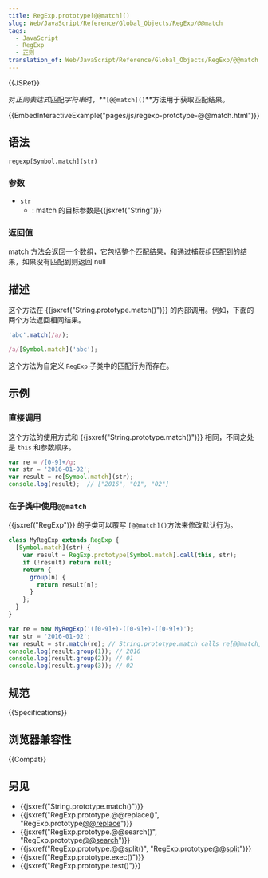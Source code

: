 ```yaml
---
title: RegExp.prototype[@@match]()
slug: Web/JavaScript/Reference/Global_Objects/RegExp/@@match
tags:
  - JavaScript
  - RegExp
  - 正则
translation_of: Web/JavaScript/Reference/Global_Objects/RegExp/@@match
---
```

{{JSRef}}

对*正则表达式*匹配*字符串*时，**`[@@match]()`**方法用于获取匹配结果。

{{EmbedInteractiveExample("pages/js/regexp-prototype-@@match.html")}}

## 语法

```plain
regexp[Symbol.match](str)
```

### 参数

- `str`
  - : match 的目标参数是{{jsxref("String")}}

### 返回值

match 方法会返回一个数组，它包括整个匹配结果，和通过捕获组匹配到的结果，如果没有匹配到则返回 null

## 描述

这个方法在 {{jsxref("String.prototype.match()")}} 的内部调用。例如，下面的两个方法返回相同结果。

```js
'abc'.match(/a/);

/a/[Symbol.match]('abc');
```

这个方法为自定义 `RegExp` 子类中的匹配行为而存在。

## 示例

### 直接调用

这个方法的使用方式和 {{jsxref("String.prototype.match()")}} 相同，不同之处是 `this` 和参数顺序。

```js
var re = /[0-9]+/g;
var str = '2016-01-02';
var result = re[Symbol.match](str);
console.log(result);  // ["2016", "01", "02"]
```

### 在子类中使用`@@match`

{{jsxref("RegExp")}} 的子类可以覆写 `[@@match]()`方法来修改默认行为。

```js
class MyRegExp extends RegExp {
  [Symbol.match](str) {
    var result = RegExp.prototype[Symbol.match].call(this, str);
    if (!result) return null;
    return {
      group(n) {
        return result[n];
      }
    };
  }
}

var re = new MyRegExp('([0-9]+)-([0-9]+)-([0-9]+)');
var str = '2016-01-02';
var result = str.match(re); // String.prototype.match calls re[@@match].
console.log(result.group(1)); // 2016
console.log(result.group(2)); // 01
console.log(result.group(3)); // 02
```

## 规范

{{Specifications}}

## 浏览器兼容性

{{Compat}}

## 另见

- {{jsxref("String.prototype.match()")}}
- {{jsxref("RegExp.prototype.@@replace()", "RegExp.prototype[@@replace]()")}}
- {{jsxref("RegExp.prototype.@@search()", "RegExp.prototype[@@search]()")}}
- {{jsxref("RegExp.prototype.@@split()", "RegExp.prototype[@@split]()")}}
- {{jsxref("RegExp.prototype.exec()")}}
- {{jsxref("RegExp.prototype.test()")}}
